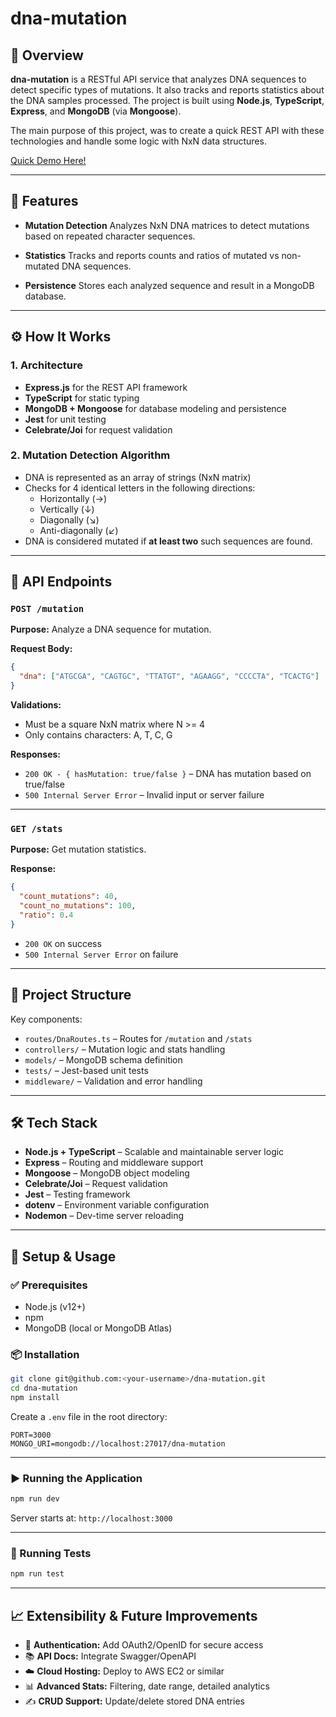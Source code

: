 # dna-mutation

## 🧬 Overview

**dna-mutation** is a RESTful API service that analyzes DNA sequences to detect specific types of mutations. It also tracks and reports statistics about the DNA samples processed. The project is built using **Node.js**, **TypeScript**, **Express**, and **MongoDB** (via **Mongoose**).

The main purpose of this project, was to create a quick REST API with these technologies and handle some logic with NxN data structures.

[Quick Demo Here!](https://www.loom.com/share/7898d5c4b70a44ee8c9812eb420bd177?sid=674771c4-6d57-40fb-af1c-17f4fe2f42f2)

---

## 🚀 Features

- **Mutation Detection**
  Analyzes NxN DNA matrices to detect mutations based on repeated character sequences.

- **Statistics**
  Tracks and reports counts and ratios of mutated vs non-mutated DNA sequences.

- **Persistence**
  Stores each analyzed sequence and result in a MongoDB database.

---

## ⚙️ How It Works

### 1. Architecture

- **Express.js** for the REST API framework
- **TypeScript** for static typing
- **MongoDB + Mongoose** for database modeling and persistence
- **Jest** for unit testing
- **Celebrate/Joi** for request validation

### 2. Mutation Detection Algorithm

- DNA is represented as an array of strings (NxN matrix)
- Checks for 4 identical letters in the following directions:
  - Horizontally (→)
  - Vertically (↓)
  - Diagonally (↘)
  - Anti-diagonally (↙)
- DNA is considered mutated if **at least two** such sequences are found.

---

## 📡 API Endpoints

### `POST /mutation`

**Purpose:** Analyze a DNA sequence for mutation.

**Request Body:**

```json
{
  "dna": ["ATGCGA", "CAGTGC", "TTATGT", "AGAAGG", "CCCCTA", "TCACTG"]
}
```

**Validations:**

- Must be a square NxN matrix where N >= 4
- Only contains characters: A, T, C, G

**Responses:**

- `200 OK - { hasMutation: true/false }` – DNA has mutation based on true/false
- `500 Internal Server Error` – Invalid input or server failure

---

### `GET /stats`

**Purpose:** Get mutation statistics.

**Response:**

```json
{
  "count_mutations": 40,
  "count_no_mutations": 100,
  "ratio": 0.4
}
```

- `200 OK` on success
- `500 Internal Server Error` on failure

---

## 📁 Project Structure

Key components:

- `routes/DnaRoutes.ts` – Routes for `/mutation` and `/stats`
- `controllers/` – Mutation logic and stats handling
- `models/` – MongoDB schema definition
- `tests/` – Jest-based unit tests
- `middleware/` – Validation and error handling

---

## 🛠️ Tech Stack

- **Node.js + TypeScript** – Scalable and maintainable server logic
- **Express** – Routing and middleware support
- **Mongoose** – MongoDB object modeling
- **Celebrate/Joi** – Request validation
- **Jest** – Testing framework
- **dotenv** – Environment variable configuration
- **Nodemon** – Dev-time server reloading

---

## 🔧 Setup & Usage

### ✅ Prerequisites

- Node.js (v12+)
- npm
- MongoDB (local or MongoDB Atlas)

### 📦 Installation

```bash
git clone git@github.com:<your-username>/dna-mutation.git
cd dna-mutation
npm install
```

Create a `.env` file in the root directory:

```env
PORT=3000
MONGO_URI=mongodb://localhost:27017/dna-mutation
```

---

### ▶️ Running the Application

```bash
npm run dev
```

Server starts at: `http://localhost:3000`

---

### 🧪 Running Tests

```bash
npm run test
```

---

## 📈 Extensibility & Future Improvements

- 🔐 **Authentication:** Add OAuth2/OpenID for secure access
- 📚 **API Docs:** Integrate Swagger/OpenAPI
- ☁️ **Cloud Hosting:** Deploy to AWS EC2 or similar
- 📊 **Advanced Stats:** Filtering, date range, detailed analytics
- ✍️ **CRUD Support:** Update/delete stored DNA entries
